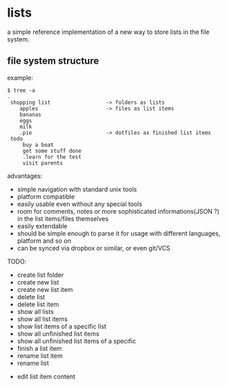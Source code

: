 lists
=====
a simple reference implementation of a new way to store lists in the file system.

file system structure
---------------------
example:
```
$ tree -a
.
 shopping list                  -> folders as lists
    apples                      -> files as list items
    bananas
    eggs
    milk
    .pie                        -> dotfiles as finished list items
 todo
     buy a boat
     get some stuff done
     .learn for the test
     visit parents
```
advantages:
- simple navigation with standard unix tools
- platform compatible
- easily usable even without any special tools
- room for comments, notes or more sophisticated informations(JSON ?) in the list items/files themselves
- easily extendable
- should be simple enough to parse it for usage with different languages, platform and so on
- can be synced via dropbox or similar, or even git/VCS

TODO:
- create list folder
- create new list
- create new list item
- delete list
- delete list item
- show all lists
- show all list items
- show list items of a specific list
- show all unfinished list items
- show all unfinished list items of a specific
- finish a list item
- rename list item
- rename list
+ edit list item content
